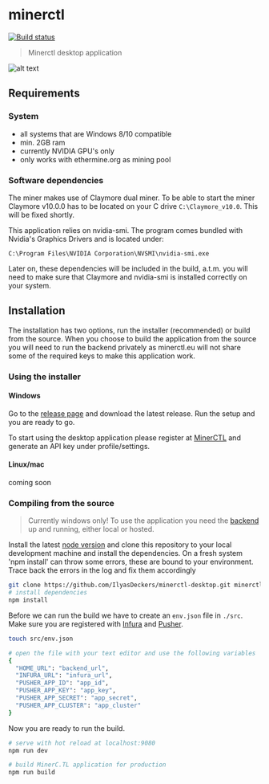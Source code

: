 # minerctl
[![Build status](https://ci.appveyor.com/api/projects/status/u5gdsuift0axccr8/branch/master?svg=true)](https://ci.appveyor.com/project/IlyasDeckers/minerctl-desktop/branch/master)

> Minerctl desktop application

![alt text](https://s3.eu-central-1.amazonaws.com/minerctldownloads/Capture_cropped.png "https://minerctl.eu")

## Requirements
### System
- all systems that are Windows 8/10 compatible
- min. 2GB ram
- currently NVIDIA GPU's only
- only works with ethermine.org as mining pool

### Software dependencies
The miner makes use of Claymore dual miner. To be able to start the miner Claymore v10.0.0 has to be located on your C drive `C:\Claymore_v10.0`. This will be fixed shortly.

This application relies on nvidia-smi. The program comes bundled with Nvidia's Graphics Drivers and is located under:

```
C:\Program Files\NVIDIA Corporation\NVSMI\nvidia-smi.exe
```

Later on, these dependencies will be included in the build, a.t.m. you will need to make sure that Claymore and nvidia-smi is installed correctly on your system.

## Installation
The installation has two options, run the installer (recommended) or build from the source. When you choose to build the application from the source you will need to run the backend privately as minerctl.eu will not share some of the required keys to make this application work.
### Using the installer
#### Windows
Go to the [release page](https://github.com/IlyasDeckers/minerctl-desktop/releases) and download the latest release. Run the setup and you are ready to go.

To start using the desktop application please register at [MinerCTL](https://minerctl.eu) and generate an API key under profile/settings.

#### Linux/mac
coming soon

### Compiling from the source
> Currently windows only! To use the application you need the [backend](https://github.com/IlyasDeckers/minerctl-backend) up and running, either local or hosted.

Install the latest [node version](https://nodejs.org/en/) and clone this repository to your local development machine and install the dependencies. On a fresh system 'npm install' can throw some errors, these are bound to your environment. Trace back the errors in the log and fix them accordingly

``` bash
git clone https://github.com/IlyasDeckers/minerctl-desktop.git minerctl-desktop
# install dependencies
npm install
```
Before we can run the build we have to create an `env.json` file in `./src`. Make sure you are registered with [Infura](https://infura.io/) and [Pusher](https://pusher.com/).

``` bash
touch src/env.json

# open the file with your text editor and use the following variables
{
  "HOME_URL": "backend_url",
  "INFURA_URL": "infura_url",
  "PUSHER_APP_ID": "app_id",
  "PUSHER_APP_KEY": "app_key",
  "PUSHER_APP_SECRET": "app_secret",
  "PUSHER_APP_CLUSTER": "app_cluster"
}
```
Now you are ready to run the build.

``` bash
# serve with hot reload at localhost:9080
npm run dev

# build MinerC.TL application for production
npm run build
```
